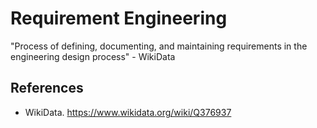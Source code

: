 # Requirement Engineering

"Process of defining, documenting, and maintaining requirements in the engineering design process" - WikiData

## References

- WikiData. <https://www.wikidata.org/wiki/Q376937>
